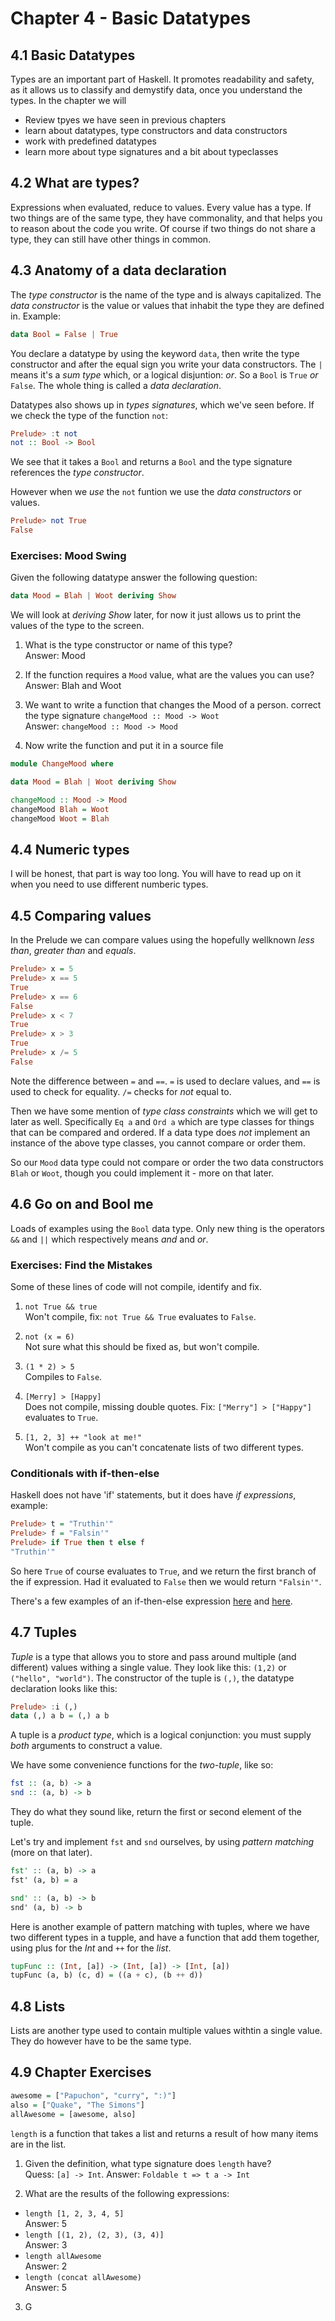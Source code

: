 # Chapter 4 - Basic Datatypes

## 4.1 Basic Datatypes

Types are an important part of Haskell. It promotes readability and safety, as it allows us to classify and demystify data, once you understand the types.
In the chapter we will
* Review tpyes we have seen in previous chapters
* learn about datatypes, type constructors and data constructors
* work with predefined datatypes
* learn more about type signatures and a bit about typeclasses

## 4.2 What are types?

Expressions when evaluated, reduce to values. Every value has a type.
If two things are of the same type, they have commonality, and that helps you to reason about the code you write.
Of course if two things do not share a type, they can still have other things in common.

## 4.3 Anatomy of a data declaration

The _type constructor_ is the name of the type and is always capitalized.
The _data constructor_ is the value or values that inhabit the type they are defined in. Example:

```haskell
data Bool = False | True
```

You declare a datatype by using the keyword `data`, then write the type constructor and after the equal sign you write your data constructors.
The `|` means it's a _sum type_ which, or a logical disjuntion: _or_. So a `Bool` is `True` _or_ `False`.
The whole thing is called a _data declaration_.

Datatypes also shows up in _types signatures_, which we've seen before. If we check the type of the function `not`:

```haskell
Prelude> :t not
not :: Bool -> Bool
```

We see that it takes a `Bool` and returns a `Bool` and the type signature references the _type constructor_.

However when we _use_ the `not` funtion we use the _data constructors_ or values.

```haskell
Prelude> not True
False
```

### Exercises: Mood Swing

Given the following datatype answer the following question:

```haskell
data Mood = Blah | Woot deriving Show
```

We will look at _deriving Show_ later, for now it just allows us to print the values of the type to the screen.

1. What is the type constructor or name of this type?  
   Answer: Mood

2. If the function requires a `Mood` value, what are the values you can use?  
   Answer: Blah and Woot

3. We want to write a function that changes the Mood of a person. correct the type signature `changeMood :: Mood -> Woot`  
   Answer: `changeMood :: Mood -> Mood`

4. Now write the function and put it in a source file
```haskell
module ChangeMood where

data Mood = Blah | Woot deriving Show

changeMood :: Mood -> Mood
changeMood Blah = Woot
changeMood Woot = Blah
```
## 4.4 Numeric types

I will be honest, that part is way too long. You will have to read up on it when you need to use different numberic types.

## 4.5 Comparing values

In the Prelude we can compare values using the hopefully wellknown _less than_,  _greater than_ and _equals_.

```haskell
Prelude> x = 5
Prelude> x == 5
True
Prelude> x == 6
False
Prelude> x < 7
True
Prelude> x > 3
True
Prelude> x /= 5
False
```

Note the difference between `=` and `==`. `=` is used to declare values, and `==` is used to check for equality. `/=` checks for _not_ equal to.

Then we have some mention of _type class constraints_ which we will get to later as well. Specifically `Eq a` and `Ord a` which are type classes for things that can be compared and ordered.
If a data type does _not_ implement an instance of the above type classes, you cannot compare or order them.

So our `Mood` data type could not compare or order the two data constructors `Blah` or `Woot`, though you could implement it - more on that later.

## 4.6 Go on and Bool me

Loads of examples using the `Bool` data type. Only new thing is the operators `&&` and `||` which respectively means _and_ and _or_.

### Exercises: Find the Mistakes

Some of these lines of code will not compile, identify and fix.

1. `not True && true`  
   Won't compile, fix: `not True && True` evaluates to `False`.

2. `not (x = 6)`  
   Not sure what this should be fixed as, but won't compile.

3. `(1 * 2) > 5`  
   Compiles to `False`.

4. `[Merry] > [Happy]`  
   Does not compile, missing double quotes. Fix: `["Merry"] > ["Happy"]` evaluates to `True`.

5. `[1, 2, 3] ++ "look at me!"`  
   Won't compile as you can't concatenate lists of two different types.

### Conditionals with if-then-else

Haskell does not have 'if' statements, but it does have _if expressions_, example:

```haskell
Prelude> t = "Truthin'"
Prelude> f = "Falsin'"
Prelude> if True then t else f
"Truthin'"
```

So here `True` of course evaluates to `True`, and we return the first branch of the if expression. Had it evaluated to `False` then we would return `"Falsin'"`.

There's a few examples of an if-then-else expression [here](../ch4/greetIfCool.hs) and [here](../ch4/greetIfCool2.hs).

## 4.7 Tuples

_Tuple_ is a type that allows you to store and pass around multiple (and different) values withing a single value.
They look like this: `(1,2)` or `("hello", "world")`.
The constructor of the tuple is `(,)`, the datatype declaration looks like this:

```haskell
Prelude> :i (,)
data (,) a b = (,) a b
```

A tuple is a _product type_, which is a logical conjunction: you must supply _both_ arguments to construct a value.

We have some convenience functions for the _two-tuple_, like so:

```haskell
fst :: (a, b) -> a
snd :: (a, b) -> b
```

They do what they sound like, return the first or second element of the tuple.

Let's try and implement `fst` and `snd` ourselves, by using _pattern matching_ (more on that later).

```haskell
fst' :: (a, b) -> a
fst' (a, b) = a

snd' :: (a, b) -> b
snd' (a, b) -> b
```

Here is another example of pattern matching with tuples, where we have two different types in a tupple, and have a
function that add them together, using plus for the _Int_ and `++` for the _list_.

```haskell
tupFunc :: (Int, [a]) -> (Int, [a]) -> [Int, [a])
tupFunc (a, b) (c, d) = ((a + c), (b ++ d))
```

## 4.8 Lists

Lists are another type used to contain multiple values withtin a single value. They do however have to be the same type.

## 4.9 Chapter Exercises

```haskell
awesome = ["Papuchon", "curry", ":)"]
also = ["Quake", "The Simons"]
allAwesome = [awesome, also]
```
`length` is a function that takes a list and returns a result of how many items are in the list.

1. Given the definition, what type signature does `length` have?  
   Quess: `[a] -> Int`. Answer: `Foldable t => t a -> Int`

2. What are the results of the following expressions:
* `length [1, 2, 3, 4, 5]`  
  Answer: 5
* `length [(1, 2), (2, 3), (3, 4)]`  
  Answer: 3
* `length allAwesome`  
  Answer: 2
* `length (concat allAwesome)`  
  Answer: 5

3. G

